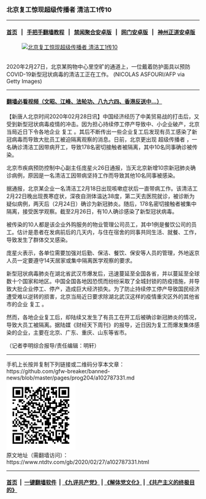 ### 北京复工惊现超级传播者 清洁工1传10
------------------------

#### [首页](https://github.com/gfw-breaker/banned-news/blob/master/README.md) &nbsp;&nbsp;|&nbsp;&nbsp; [手把手翻墙教程](https://github.com/gfw-breaker/guides/wiki) &nbsp;&nbsp;|&nbsp;&nbsp; [禁闻聚合安卓版](https://github.com/gfw-breaker/bn-android) &nbsp;&nbsp;|&nbsp;&nbsp; [网门安卓版](https://github.com/oGate2/oGate) &nbsp;&nbsp;|&nbsp;&nbsp; [神州正道安卓版](https://github.com/SzzdOgate/update) 



<div><div class="featured_image">
 <a href="https://i.ntdtv.com/assets/uploads/2020/02/GettyImages-1203658348.jpg" target="_blank">
  <figure>
   <img alt="北京复工惊现超级传播者 清洁工1传10" src="https://i.ntdtv.com/assets/uploads/2020/02/GettyImages-1203658348-800x450.jpg"/>
  </figure><br/>
 </a>
 <span class="caption">
  2020年2月27日，北京某购物中心里空旷的通道上，一位戴着防护面具以预防COVID-19新型冠状病毒的清洁工正在工作。 (NICOLAS ASFOURI/AFP via Getty Images)
 </span>
</div>
</div><hr/>

#### [翻墙必看视频（文昭、江峰、法轮功、八九六四、香港反送中...）](https://github.com/gfw-breaker/banned-news/blob/master/pages/link3.md)

<div><div class="post_content" itemprop="articleBody">
 <p>
  【新唐人北京时间2020年02月28日讯】中国经济经历了中美贸易战的打击后，又受到新型冠状病毒疫情的冲击。因为担心持续停工停产导致中、小企业破产，北京当局近日下令各地企业
  <ok href="https://www.ntdtv.com/gb/复工.htm">
   复工
  </ok>
  。其后不断传出一些企业复工后发现有员工感染了新冠病毒而导致大批员工被迫隔离观察的消息。日前，北京更出现
  <ok href="https://www.ntdtv.com/gb/超级传播者.htm">
   超级传播者
  </ok>
  ，一名确诊清洁工因带病开工，导致178名密切接触者被隔离，其中10名同事确诊被传染。
 </p>
 <p>
  北京市疾病预防控制中心副主任庞星火26日通报，当天北京新增10宗新冠肺炎确诊病例，原因是一名清洁工因带病坚持工作而导致其他10名同事被感染。
 </p>
 <p>
  据通报，北京某企业一名清洁工2月18日出现咳嗽症状后一直带病工作。该清洁工2月22日晚出现畏寒症状，深夜自测体温达38度，第二天去医院就诊，被诊断为疑似病例，两天后（2月24日）确诊为新冠肺炎。随后，178名密切接触者被集中隔离，接受医学观察。截至2月26日，有10人确诊感染了新型冠状病毒。
 </p>
 <p>
  被传染的10人都是该企业外购服务的物业管理公司员工，其中1例是餐饮公司的员工。估计是患者在发病前后的几天内，与住在宿舍的同事共同生活、就餐、工作，导致发生了群体交叉感染。
 </p>
 <p>
  庞星火表示，各单位需要加强对后勤、保洁、餐饮、保安等人员的管理，外地返京人员一定要遵守14天居家或集中隔离医学观察的要求。
 </p>
 <p>
  新型冠状病毒肺炎在湖北省武汉市爆发后，迅速蔓延至全国各省，并以蔓延至全球数十个国家和地区。中国全国各地因恐慌而纷纷采取了全城封锁的防疫措施，并导致大批企业停工、停产，造成巨大经济损失。为了防止持续停工停产导致国民经济遭受难以逆转的损害，北京当局近日要求除湖北武汉这样的疫情重灾区外的其他省市的企业
  <ok href="https://www.ntdtv.com/gb/复工.htm">
   复工
  </ok>
  。
 </p>
 <p>
  然而，各地企业复工后，却陆续又发生了有员工在开工后被确诊新冠肺炎的情况，导致大员工被隔离。据陆媒《财经天下周刊》的报导，近日因为复工而爆发集体感染的企业，主要在北京、广东、重庆、山东等省市。
 </p>
 <p>
  （记者李明综合报导/责任编辑：明轩）
 </p>
 <div class="single_ad">
 </div>
</div>
</div>
<hr/>
手机上长按并复制下列链接或二维码分享本文章：<br/>
https://github.com/gfw-breaker/banned-news/blob/master/pages/prog204/a102787331.md <br/>
<a href='https://github.com/gfw-breaker/banned-news/blob/master/pages/prog204/a102787331.md'><img src='https://github.com/gfw-breaker/banned-news/blob/master/pages/prog204/a102787331.md.png'/></a> <br/>
原文地址（需翻墙访问）：https://www.ntdtv.com/gb/2020/02/27/a102787331.html


------------------------
#### [首页](https://github.com/gfw-breaker/banned-news/blob/master/README.md) &nbsp;|&nbsp; [一键翻墙软件](https://github.com/gfw-breaker/nogfw/blob/master/README.md) &nbsp;| [《九评共产党》](https://github.com/gfw-breaker/9ping.md/blob/master/README.md#九评之一评共产党是什么) | [《解体党文化》](https://github.com/gfw-breaker/jtdwh.md/blob/master/README.md) | [《共产主义的终极目的》](https://github.com/gfw-breaker/gczydzjmd.md/blob/master/README.md)


<img src='http://gfw-breaker.win/banned-news/pages/prog204/a102787331.md' width='0px' height='0px'/>